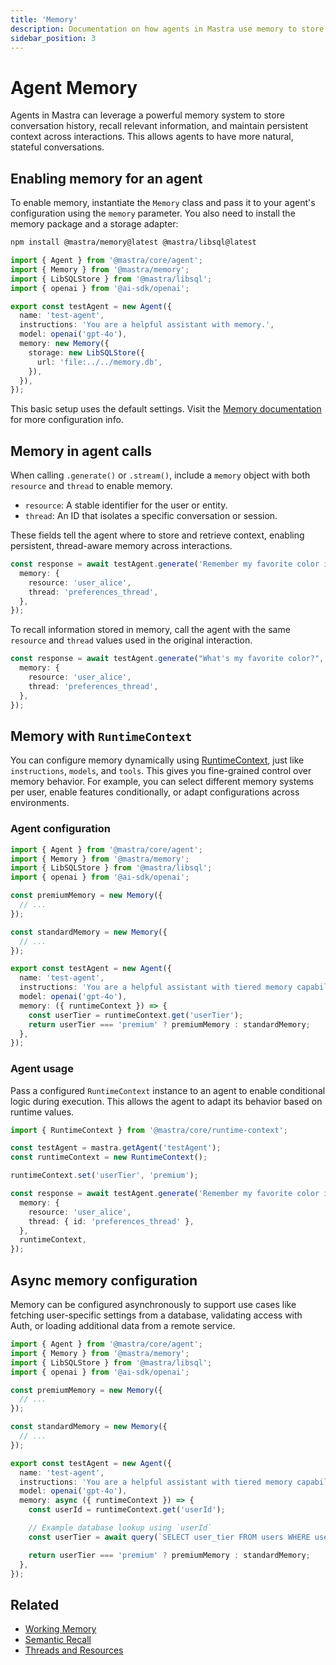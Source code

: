 ```yaml
---
title: 'Memory'
description: Documentation on how agents in Mastra use memory to store conversation history and contextual information.
sidebar_position: 3
---
```


# Agent Memory

Agents in Mastra can leverage a powerful memory system to store conversation history, recall relevant information, and maintain persistent context across interactions. This allows agents to have more natural, stateful conversations.

## Enabling memory for an agent

To enable memory, instantiate the `Memory` class and pass it to your agent's configuration using the `memory` parameter. You also need to install the memory package and a storage adapter:

```bash npm2yarn copy
npm install @mastra/memory@latest @mastra/libsql@latest
```

```typescript {2-3,10-14} showLineNumbers
import { Agent } from '@mastra/core/agent';
import { Memory } from '@mastra/memory';
import { LibSQLStore } from '@mastra/libsql';
import { openai } from '@ai-sdk/openai';

export const testAgent = new Agent({
  name: 'test-agent',
  instructions: 'You are a helpful assistant with memory.',
  model: openai('gpt-4o'),
  memory: new Memory({
    storage: new LibSQLStore({
      url: 'file:../../memory.db',
    }),
  }),
});
```

This basic setup uses the default settings. Visit the [Memory documentation](../memory/overview) for more configuration info.

## Memory in agent calls

When calling `.generate()` or `.stream()`, include a `memory` object with both `resource` and `thread` to enable memory.

- `resource`: A stable identifier for the user or entity.
- `thread`: An ID that isolates a specific conversation or session.

These fields tell the agent where to store and retrieve context, enabling persistent, thread-aware memory across interactions.

```typescript {3-4}
const response = await testAgent.generate('Remember my favorite color is blue.', {
  memory: {
    resource: 'user_alice',
    thread: 'preferences_thread',
  },
});
```

To recall information stored in memory, call the agent with the same `resource` and `thread` values used in the original interaction.

```typescript {3-4}
const response = await testAgent.generate("What's my favorite color?", {
  memory: {
    resource: 'user_alice',
    thread: 'preferences_thread',
  },
});
```

## Memory with `RuntimeContext`

You can configure memory dynamically using [RuntimeContext](./runtime-context), just like `instructions`, `models`, and `tools`. This gives you fine-grained control over memory behavior. For example, you can select different memory systems per user, enable features conditionally, or adapt configurations across environments.

### Agent configuration

```typescript {18-20} filename="src/mastra/agents/test-agent.ts" showLineNumbers copy
import { Agent } from '@mastra/core/agent';
import { Memory } from '@mastra/memory';
import { LibSQLStore } from '@mastra/libsql';
import { openai } from '@ai-sdk/openai';

const premiumMemory = new Memory({
  // ...
});

const standardMemory = new Memory({
  // ...
});

export const testAgent = new Agent({
  name: 'test-agent',
  instructions: 'You are a helpful assistant with tiered memory capabilities.',
  model: openai('gpt-4o'),
  memory: ({ runtimeContext }) => {
    const userTier = runtimeContext.get('userTier');
    return userTier === 'premium' ? premiumMemory : standardMemory;
  },
});
```

### Agent usage

Pass a configured `RuntimeContext` instance to an agent to enable conditional logic during execution. This allows the agent to adapt its behavior based on runtime values.

```typescript {1,4,6, 13} showLineNumbers copy
import { RuntimeContext } from '@mastra/core/runtime-context';

const testAgent = mastra.getAgent('testAgent');
const runtimeContext = new RuntimeContext();

runtimeContext.set('userTier', 'premium');

const response = await testAgent.generate('Remember my favorite color is blue.', {
  memory: {
    resource: 'user_alice',
    thread: { id: 'preferences_thread' },
  },
  runtimeContext,
});
```

## Async memory configuration

Memory can be configured asynchronously to support use cases like fetching user-specific settings from a database, validating access with Auth, or loading additional data from a remote service.

```typescript {18, 22} filename="src/mastra/agents/test-agent.ts" showLineNumbers copy
import { Agent } from '@mastra/core/agent';
import { Memory } from '@mastra/memory';
import { LibSQLStore } from '@mastra/libsql';
import { openai } from '@ai-sdk/openai';

const premiumMemory = new Memory({
  // ...
});

const standardMemory = new Memory({
  // ...
});

export const testAgent = new Agent({
  name: 'test-agent',
  instructions: 'You are a helpful assistant with tiered memory capabilities.',
  model: openai('gpt-4o'),
  memory: async ({ runtimeContext }) => {
    const userId = runtimeContext.get('userId');

    // Example database lookup using `userId`
    const userTier = await query(`SELECT user_tier FROM users WHERE userId = $1`, [userId]);

    return userTier === 'premium' ? premiumMemory : standardMemory;
  },
});
```

## Related

- [Working Memory](../memory/working-memory)
- [Semantic Recall](../memory/semantic-recall)
- [Threads and Resources](../memory/threads-and-resources)
